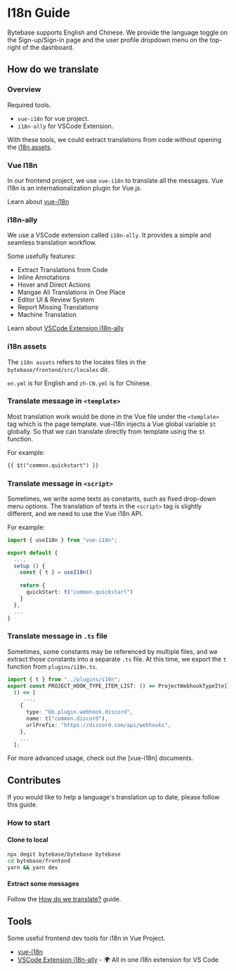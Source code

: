 # I18n Guide

Bytebase supports English and Chinese. We provide the language toggle on the Sign-up/Sign-in page and the user profile dropdown menu on the top-right of the dashboard.

## How do we translate

### Overview

Required tools.

* `vue-i18n` for vue project.
* `i18n-ally` for VSCode Extension.

With these tools, we could extract translations from code without opening the [i18n assets](#i18n-assets).

### Vue I18n

In our frontend project, we use `vue-i18n` to translate all the messages. Vue I18n is an internationalization plugin for Vue.js.

Learn about [vue-i18n](https://vue-i18n.intlify.dev/)

### i18n-ally

We use a VSCode extension called `i18n-ally`. It provides a simple and seamless translation workflow.

Some usefully features:

* Extract Translations from Code
* Inline Annotations
* Hover and Direct Actions
* Mangae All Translations in One Place
* Editor UI & Review System
* Report Missing Translations
* Machine Translation

Learn about [VSCode Extension i18n-ally](https://marketplace.visualstudio.com/items?itemName=lokalise.i18n-ally)

### i18n assets

The `i18n assets` refers to the locales files in the `bytebase/frontend/src/locales` dir.

`en.yml` is for English and `zh-CN.yml` is for Chinese.

### Translate message in `<template>`

Most translation work would be done in the Vue file under the `<template>` tag which is the page template. vue-i18n injects a Vue global variable `$t` globally. So that we can translate directly from template using the `$t` function.

For example:

```html
{{ $t("common.quickstart") }}
```

### Translate message in `<script>`

Sometimes, we write some texts as constants, such as fixed drop-down menu options. The translation of texts in the `<script>` tag is slightly different, and we need to use the Vue i18n API.

For example:

```ts
import { useI18n } from "vue-i18n";

export default {
  ...,
  setup () {
    const { t } = useI18n()
    
    return {
      quickStart: t("common.quickstart")
    }
  },
  ...
}
```

### Translate message in `.ts` file

Sometimes, some constants may be referenced by multiple files, and we extract those constants into a separate `.ts` file. At this time, we export the `t` function from `plugins/i18n.ts`.

```ts
import { t } from "../plugins/i18n";
export const PROJECT_HOOK_TYPE_ITEM_LIST: () => ProjectWebhookTypeIte[] =
  () => [
     ...,
    {
      type: "bb.plugin.webhook.discord",
      name: t("common.discord"),
      urlPrefix: "https://discord.com/api/webhooks",
    },
    ...
  ];
```

For more advanced usage, check out the [vue-i18n] documents.

## Contributes

If you would like to help a language's translation up to date, please follow this guide.

### How to start

#### Clone to local

```bash
npx degit bytebase/bytebase bytebase
cd bytebase/frontend
yarn && yarn dev
```

#### Extract some messages

Follow the [How do we translate?](#how-do-we-translate) guide.

## Tools

Some useful frontend dev tools for i18n in Vue Project.

* [vue-i18n](https://vue-i18n.intlify.dev/)
* [VSCode Extension i18n-ally](https://marketplace.visualstudio.com/items?itemName=lokalise.i18n-ally) - 🌍 All in one i18n extension for VS Code
